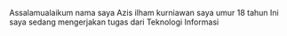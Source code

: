Assalamualaikum nama saya Azis ilham kurniawan
saya umur 18 tahun
Ini saya sedang mengerjakan tugas dari Teknologi Informasi